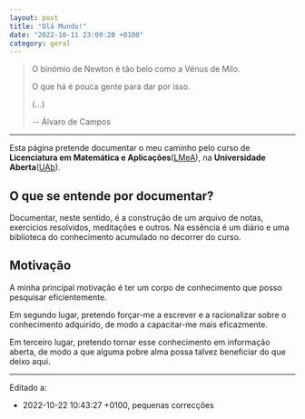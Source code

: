 ```yaml
---
layout: post
title: "Olá Mundo!"
date: "2022-10-11 23:09:20 +0100"
category: geral
---
```


>
> O binómio de Newton é tão belo como a Vénus de Milo.
>
> O que há é pouca gente para dar por isso.
>
> (...)
>
> -- Álvaro de Campos

---

Esta página pretende documentar o meu caminho pelo curso de **Licenciatura em
Matemática e Aplicações**([LMeA]), na **Universidade Aberta**([UAb]).

## O que se entende por documentar?

Documentar, neste sentido, é a construção de um arquivo de notas, exercícios
resolvidos, meditações e outros. Na essência é um diário e uma biblioteca do
conhecimento acumulado no decorrer do curso.

## Motivação

A minha principal motivação é ter um corpo de conhecimento que posso pesquisar
eficientemente.

Em segundo lugar, pretendo forçar-me a escrever e a racionalizar sobre o
conhecimento adquirido, de modo a capacitar-me mais eficazmente.

Em terceiro lugar, pretendo tornar esse conhecimento em informação aberta, de
modo a que alguma pobre alma possa talvez beneficiar do que deixo aqui.


[LMeA]: https://guiadoscursos.uab.pt/cursos/licenciatura-em-matematica-e-aplicacoes/
[UAb]: https://portal.uab.pt


---

Editado a:
- 2022-10-22 10:43:27 +0100, pequenas correcções

